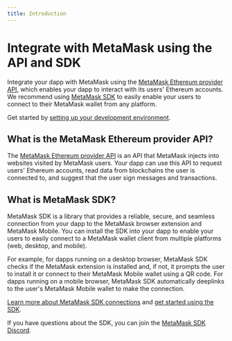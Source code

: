 ```yaml
---
title: Introduction
---
```


# Integrate with MetaMask using the API and SDK

Integrate your dapp with MetaMask using the [MetaMask Ethereum provider API](reference/provider-api.md),
which enables your dapp to interact with its users' Ethereum accounts.
We recommend using [MetaMask SDK](how-to/use-sdk) to easily enable your users to connect to their
MetaMask wallet from any platform.

Get started by [setting up your development environment](get-started/set-up-dev-environment.md).

## What is the MetaMask Ethereum provider API?

The [MetaMask Ethereum provider API](reference/provider-api.md) is an API that MetaMask injects into
websites visited by MetaMask users.
Your dapp can use this API to request users' Ethereum accounts, read data from blockchains the user
is connected to, and suggest that the user sign messages and transactions.

## What is MetaMask SDK?

MetaMask SDK is a library that provides a reliable, secure, and seamless connection from your dapp
to the MetaMask browser extension and MetaMask Mobile.
You can install the SDK into your dapp to enable your users to easily connect to a MetaMask wallet
client from multiple platforms (web, desktop, and mobile).

For example, for dapps running on a desktop browser, MetaMask SDK checks if the MetaMask extension
is installed and, if not, it prompts the user to install it or connect to their MetaMask Mobile
wallet using a QR code.
For dapps running on a mobile browser, MetaMask SDK automatically deeplinks to the user's MetaMask
Mobile wallet to make the connection.

[Learn more about MetaMask SDK connections](concepts/sdk-connections.md) and
[get started using the SDK](how-to/use-sdk/index.md).

If you have questions about the SDK, you can join the [MetaMask SDK Discord](https://discord.gg/N3jSkZbYm6).
